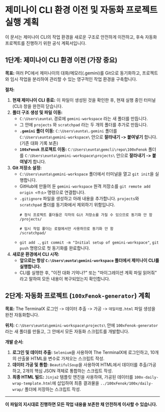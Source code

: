 
# 제미나이 CLI 환경 이전 및 자동화 프로젝트 실행 계획

이 문서는 제미나이 CLI의 작업 환경을 새로운 구조로 안전하게 이전하고, 후속 자동화 프로젝트를 진행하기 위한 공식 계획서입니다.

## 1단계: 제미나이 CLI 환경 이전 (가장 중요)

**목표:** 여러 PC에서 제미나이의 대화/메모리(.gemini)를 Git으로 동기화하고, 프로젝트와 임시 작업을 분리하여 관리할 수 있는 영구적인 작업 환경을 구축합니다.

**절차:**

1.  **현재 제미나이 CLI 종료:** 이 파일이 생성된 것을 확인한 후, 현재 실행 중인 터미널(CLI) 창을 완전히 닫습니다.
2.  **폴더 구조 생성 및 파일 이동:**
    *   `C:\Users\eunta\` 경로에 `gemini-workspace` 라는 새 폴더를 만듭니다.
    *   그 안에 `projects` 와 `scratchpad` 라는 두 개의 폴더를 추가로 만듭니다.
    *   **`.gemini` 폴더 이동:** `C:\Users\eunta\.gemini` 폴더를 `C:\Users\eunta\gemini-workspace\` 안으로 **잘라내기 -> 붙여넣기** 합니다. (기존 대화 기록 보존)
    *   **`100xFenok` 프로젝트 이동:** `C:\Users\eunta\gemcli\repo\100xFenok` 폴더를 `C:\Users\eunta\gemini-workspace\projects\` 안으로 **잘라내기 -> 붙여넣기** 합니다.
3.  **Git 저장소 설정:**
    *   `C:\Users\eunta\gemini-workspace` 폴더에서 터미널을 열고 `git init`을 실행합니다.
    *   GitHub에 만들어 둔 `gemini-workspace` 원격 저장소를 `git remote add origin <주소>` 명령으로 연결합니다.
    *   `.gitignore` 파일을 생성하고 아래 내용을 추가합니다. `projects`와 `scratchpad` 폴더를 동기화에서 제외하기 위함입니다.
        ```gitignore
        # 정식 프로젝트 폴더들은 각자의 Git 저장소를 가질 수 있으므로 동기화 안 함
        /projects/

        # 임시 작업 폴더는 로컬에서만 사용하므로 동기화 안 함
        /scratchpad/
        ```
    *   `git add .`, `git commit -m "Initial setup of gemini-workspace"`, `git push` 명령으로 첫 동기화를 완료합니다.
4.  **새로운 환경에서 CLI 시작:**
    *   **앞으로는 항상 `C:\Users\eunta\gemini-workspace` 폴더에서 제미나이 CLI를 실행합니다.**
    *   CLI를 실행한 후, "이전 대화 기억나?" 또는 "마이그레이션 계획 파일 읽어줘" 라고 말하여 모든 내용이 복구되었는지 확인합니다.

## 2단계: 자동화 프로젝트 (`100xFenok-generator`) 계획

**목표:** The TerminalX 로그인 -> 데이터 추출 -> 가공 -> `데일리랩.html` 파일 생성을 완전 자동화합니다.

**위치:** `C:\Users\eunta\gemini-workspace\projects\` 안에 `100xFenok-generator` 라는 새 폴더를 만들고, 그 안에서 모든 자동화 스크립트를 개발합니다.

**개발 순서:**

1.  **로그인 및 데이터 추출:** `Selenium`을 사용하여 The TerminalX에 로그인하고, 10개의 산출물 HTML을 변수로 가져오는 스크립트 작성.
2.  **데이터 가공 및 통합:** `BeautifulSoup`을 사용하여 HTML에서 데이터를 추출/가공하고, 2개의 핵심 JSON 객체로 통합하는 스크립트 작성.
3.  **최종 HTML 빌드:** `Jinja2` 템플릿 엔진을 사용하여, 가공된 데이터를 `100x-daily-wrap-template.html`에 삽입하여 최종 결과물을 `../100xFenok/100x/daily-wrap/` 폴더에 저장하는 스크립트 작성.

---
**이 파일의 지시대로 진행하면 모든 작업 내용을 보존한 채 안전하게 이사할 수 있습니다.**

